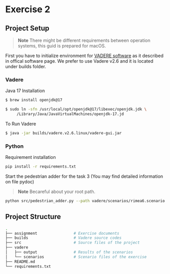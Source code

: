 # Exercise 2

## Project Setup

> **Note**
> There might be different requirements between operation systems, this guid is prepared for macOS.

First you have to initialize environment for [VADERE software](http://www.vadere.org/releases/) as it described in offical software page. We prefer to use Vadere v2.6 and it is located under builds folder.

### Vadere

Java 17 Installation

```bash
$ brew install openjdk@17

$ sudo ln -sfn /usr/local/opt/openjdk@17/libexec/openjdk.jdk \
     /Library/Java/JavaVirtualMachines/openjdk-17.jd
```

To Run Vadere

```bash
$ java -jar builds/vadere.v2.6.linux/vadere-gui.jar
```

### Python

Requirement installation

```bash
pip install -r requirements.txt
```

Start the pedestrian adder for the task 3 (You may find detailed information on file pydoc)

> **Note**
> Becareful about your root path.

```bash
python src/pedestrian_adder.py --path vadere/scenarios/rimea6.scenario --output vadere/scenarios/
```

## Project Structure

```bash
.
├── assignment                # Exercise documents
├── builds                    # Vadere source codes
├── src                       # Source files of the project
├── vadere                    
│   ├── output                # Results of the scenarios
│   └── scenarios             # Scenario files of the exercise
├── README.md
└── requirements.txt
```
